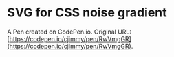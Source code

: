 # SVG for CSS noise gradient

A Pen created on CodePen.io. Original URL: [https://codepen.io/cjimmy/pen/RwVmgGR](https://codepen.io/cjimmy/pen/RwVmgGR).

